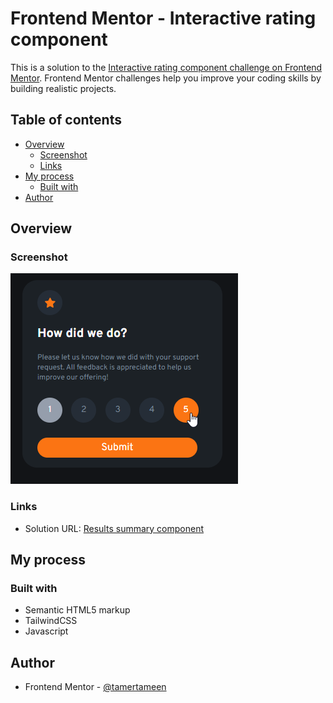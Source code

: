 # Frontend Mentor - Interactive rating component

This is a solution to the
[Interactive rating component challenge on Frontend Mentor](https://www.frontendmentor.io/challenges/interactive-rating-component-koxpeBUmI/hub).
Frontend Mentor challenges help you improve your coding skills by building
realistic projects.

## Table of contents

- [Overview](#overview)
  - [Screenshot](#screenshot)
  - [Links](#links)
- [My process](#my-process)
  - [Built with](#built-with)
- [Author](#author)

## Overview

### Screenshot

![](./images/screenshot.png)

### Links

- Solution URL:
  [Results summary component](https://tamertameen.github.io/Frontend-Mentor-Challenges/interactive-rating-component/)

## My process

### Built with

- Semantic HTML5 markup
- TailwindCSS
- Javascript

## Author

- Frontend Mentor -
  [@tamertameen](https://www.frontendmentor.io/profile/tamertameen)

